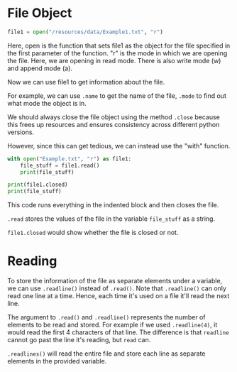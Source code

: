 # File Object

```python 
file1 = open("/resources/data/Example1.txt", "r")
```

Here, open is the function that sets file1 as the object for the file specified in the first parameter of the function. "r" is the mode in which we are opening the file. Here, we are opening in read mode. There is also write mode (w) and append mode (a).

Now we can use file1 to get information about the file. 

For example, we can use `.name` to get the name of the file, `.mode` to find out what mode the object is in. 

We should always close the file object using the method `.close` because this frees up resources and ensures consistency across different python versions. 

However, since this can get tedious, we can instead use the "with" function.

```python
with open("Example.txt", "r") as file1:
    file_stuff = file1.read()
    print(file_stuff)

print(file1.closed)
print(file_stuff)
```

This code runs everything in the indented block and then closes the file.

`.read` stores the values of the file in the variable `file_stuff` as a string.

`file1.closed` would show whether the file is closed or not.

# Reading 

To store the information of the file as separate elements under a variable, we can use `.readline()` instead of `.read()`. Note that `.readline()` can only read one line at a time. Hence, each time it's used on a file it'll read the next line. 

The argument to `.read()` and `.readline()` represents the number of elements to be read and stored. For example if we used `.readline(4)`, it would read the first 4 characters of that line. The difference is that `readline` cannot go past the line it's reading, but `read` can. 

`.readlines()` will read the entire file and store each line as separate elements in the provided variable.